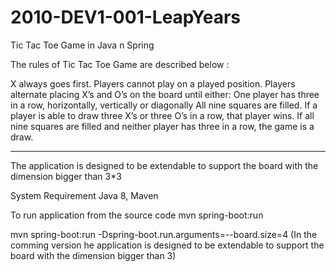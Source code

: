 # 2010-DEV1-001-LeapYears
Tic Tac Toe Game in Java n Spring


The rules of Tic Tac Toe Game are described below :

X always goes first.
Players cannot play on a played position.
Players alternate placing X’s and O’s on the board until either:
One player has three in a row, horizontally, vertically or diagonally
All nine squares are filled.
If a player is able to draw three X’s or three O’s in a row, that player wins.
If all nine squares are filled and neither player has three in a row, the game is a draw.


-------

The application is designed to be extendable to support the board with the dimension bigger than 3*3


System Requirement Java 8, Maven


To run application from the source code mvn spring-boot:run 

mvn spring-boot:run -Dspring-boot.run.arguments=--board.size=4 (In the comming version he application is designed to be extendable to support the board with the dimension bigger than 3)




